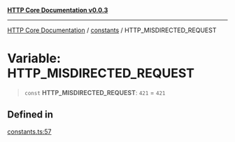 [**HTTP Core Documentation v0.0.3**](../../README.md)

***

[HTTP Core Documentation](../../modules.md) / [constants](../README.md) / HTTP\_MISDIRECTED\_REQUEST

# Variable: HTTP\_MISDIRECTED\_REQUEST

> `const` **HTTP\_MISDIRECTED\_REQUEST**: `421` = `421`

## Defined in

[constants.ts:57](https://github.com/stonemjs/http-core/blob/33a82b77e98ade423889148c13f25ccd40b75c8a/src/constants.ts#L57)
